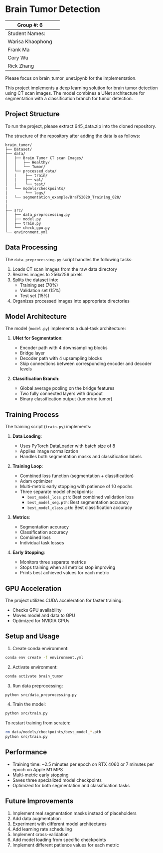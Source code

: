 # Brain Tumor Detection

| Group \#: 6      |     |
| --------------   | --- |
| Student Names:   |     |
|Warisa Khaophong  |     |
|Frank Ma          |     |
|Cory Wu           |     |
|Rick Zhang        |     |

Please focus on brain_tumor_unet.ipynb for the implementation.

This project implements a deep learning solution for brain tumor detection using CT scan images. The model combines a UNet architecture for segmentation with a classification branch for tumor detection.

## Project Structure

To run the project, please extract 645_data.zip into the cloned repository.

The structure of the repository after adding the data is as follows:

```
brain_tumor/
├── Dataset/
├── data/
│   ├── Brain Tumor CT scan Images/
│   │   ├── Healthy/
│   │   └── Tumor/
│   └── processed_data/
│   |    ├── train/
│   |    ├── val/
│   |    └── test/
|   └── models/checkpoints/
|        └── logs/
|   └── segmentation_example/BraTS2020_Training_028/
|    
|
├── src/
│   ├── data_preprocessing.py
│   ├── model.py
│   ├── train.py
│   └── check_gpu.py
└── environment.yml
```

## Data Processing

The `data_preprocessing.py` script handles the following tasks:
1. Loads CT scan images from the raw data directory
2. Resizes images to 256x256 pixels
3. Splits the dataset into:
   - Training set (70%)
   - Validation set (15%)
   - Test set (15%)
4. Organizes processed images into appropriate directories

## Model Architecture

The model (`model.py`) implements a dual-task architecture:
1. **UNet for Segmentation**:
   - Encoder path with 4 downsampling blocks
   - Bridge layer
   - Decoder path with 4 upsampling blocks
   - Skip connections between corresponding encoder and decoder levels

2. **Classification Branch**:
   - Global average pooling on the bridge features
   - Two fully connected layers with dropout
   - Binary classification output (tumor/no tumor)

## Training Process

The training script (`train.py`) implements:
1. **Data Loading**:
   - Uses PyTorch DataLoader with batch size of 8
   - Applies image normalization
   - Handles both segmentation masks and classification labels

2. **Training Loop**:
   - Combined loss function (segmentation + classification)
   - Adam optimizer
   - Multi-metric early stopping with patience of 10 epochs
   - Three separate model checkpoints:
     - `best_model_loss.pth`: Best combined validation loss
     - `best_model_seg.pth`: Best segmentation accuracy
     - `best_model_class.pth`: Best classification accuracy

3. **Metrics**:
   - Segmentation accuracy
   - Classification accuracy
   - Combined loss
   - Individual task losses

4. **Early Stopping**:
   - Monitors three separate metrics
   - Stops training when all metrics stop improving
   - Prints best achieved values for each metric

## GPU Acceleration

The project utilizes CUDA acceleration for faster training:
- Checks GPU availability
- Moves model and data to GPU
- Optimized for NVIDIA GPUs

## Setup and Usage

1. Create conda environment:
```bash
conda env create -f environment.yml
```

2. Activate environment:
```bash
conda activate brain_tumor
```

3. Run data preprocessing:
```bash
python src/data_preprocessing.py
```

4. Train the model:
```bash
python src/train.py
```

To restart training from scratch:
```bash
rm data/models/checkpoints/best_model_*.pth
python src/train.py
```

## Performance

- Training time: ~2.5 minutes per epoch on RTX 4060 or 7 minutes per epoch on Apple M1 MPS
- Multi-metric early stopping
- Saves three specialized model checkpoints
- Optimized for both segmentation and classification tasks

## Future Improvements

1. Implement real segmentation masks instead of placeholders
2. Add data augmentation
3. Experiment with different model architectures
4. Add learning rate scheduling
5. Implement cross-validation
6. Add model loading from specific checkpoints
7. Implement different patience values for each metric